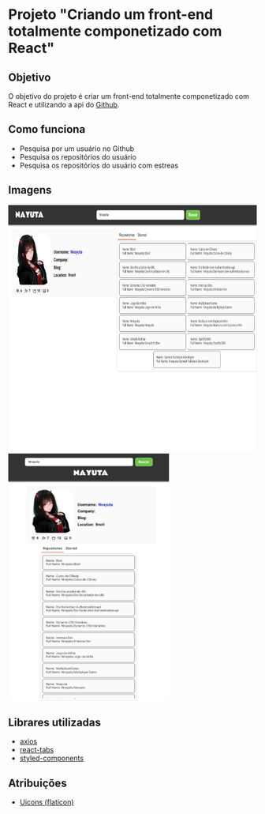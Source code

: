 # Projeto "Criando um front-end totalmente componetizado com React"

## Objetivo
O objetivo do projeto é criar um front-end totalmente componetizado com React e utilizando a api do [Github](https://api.github.com/).

## Como funciona

+ Pesquisa por um usuário no Github
+ Pesquisa os repositórios do usuário
+ Pesquisa os repositórios do usuário com estreas

## Imagens

<img src="/screenshots/pesquisa_pc_app_.png" height="500" />

<img src="./screenshots/pesquisa_mobile_app_.png" height="500" />

## Librares utilizadas

 + [axios](https://www.npmjs.com/package/axios)
 + [react-tabs](https://www.npmjs.com/package/react-tabs)
 + [styled-components](https://styled-components.com/)


## Atribuições
+ [Uicons (flaticon)](https://www.flaticon.com/uicons)
